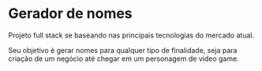 # Gerador de nomes

Projeto full stack se baseando nas principais tecnologias do mercado atual.

Seu objetivo é gerar nomes para qualquer tipo de finalidade, seja para criação de um negócio até chegar em um personagem de video game.

